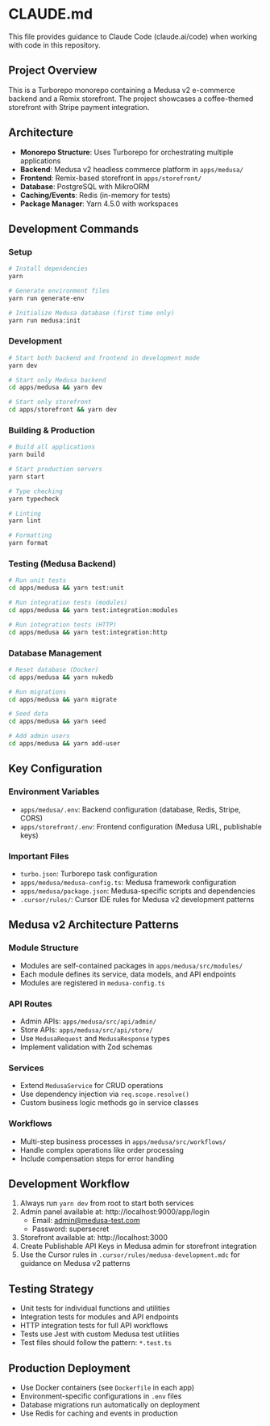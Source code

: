 # CLAUDE.md

This file provides guidance to Claude Code (claude.ai/code) when working with code in this repository.

## Project Overview

This is a Turborepo monorepo containing a Medusa v2 e-commerce backend and a Remix storefront. The project showcases a coffee-themed storefront with Stripe payment integration.

## Architecture

- **Monorepo Structure**: Uses Turborepo for orchestrating multiple applications
- **Backend**: Medusa v2 headless commerce platform in `apps/medusa/`
- **Frontend**: Remix-based storefront in `apps/storefront/`
- **Database**: PostgreSQL with MikroORM
- **Caching/Events**: Redis (in-memory for tests)
- **Package Manager**: Yarn 4.5.0 with workspaces

## Development Commands

### Setup
```bash
# Install dependencies
yarn

# Generate environment files
yarn run generate-env

# Initialize Medusa database (first time only)
yarn run medusa:init
```

### Development
```bash
# Start both backend and frontend in development mode
yarn dev

# Start only Medusa backend
cd apps/medusa && yarn dev

# Start only storefront
cd apps/storefront && yarn dev
```

### Building & Production
```bash
# Build all applications
yarn build

# Start production servers
yarn start

# Type checking
yarn typecheck

# Linting
yarn lint

# Formatting
yarn format
```

### Testing (Medusa Backend)
```bash
# Run unit tests
cd apps/medusa && yarn test:unit

# Run integration tests (modules)
cd apps/medusa && yarn test:integration:modules

# Run integration tests (HTTP)
cd apps/medusa && yarn test:integration:http
```

### Database Management
```bash
# Reset database (Docker)
cd apps/medusa && yarn nukedb

# Run migrations
cd apps/medusa && yarn migrate

# Seed data
cd apps/medusa && yarn seed

# Add admin users
cd apps/medusa && yarn add-user
```

## Key Configuration

### Environment Variables
- `apps/medusa/.env`: Backend configuration (database, Redis, Stripe, CORS)
- `apps/storefront/.env`: Frontend configuration (Medusa URL, publishable keys)

### Important Files
- `turbo.json`: Turborepo task configuration
- `apps/medusa/medusa-config.ts`: Medusa framework configuration
- `apps/medusa/package.json`: Medusa-specific scripts and dependencies
- `.cursor/rules/`: Cursor IDE rules for Medusa v2 development patterns

## Medusa v2 Architecture Patterns

### Module Structure
- Modules are self-contained packages in `apps/medusa/src/modules/`
- Each module defines its service, data models, and API endpoints
- Modules are registered in `medusa-config.ts`

### API Routes
- Admin APIs: `apps/medusa/src/api/admin/`
- Store APIs: `apps/medusa/src/api/store/`
- Use `MedusaRequest` and `MedusaResponse` types
- Implement validation with Zod schemas

### Services
- Extend `MedusaService` for CRUD operations
- Use dependency injection via `req.scope.resolve()`
- Custom business logic methods go in service classes

### Workflows
- Multi-step business processes in `apps/medusa/src/workflows/`
- Handle complex operations like order processing
- Include compensation steps for error handling

## Development Workflow

1. Always run `yarn dev` from root to start both services
2. Admin panel available at: http://localhost:9000/app/login
   - Email: admin@medusa-test.com
   - Password: supersecret
3. Storefront available at: http://localhost:3000
4. Create Publishable API Keys in Medusa admin for storefront integration
5. Use the Cursor rules in `.cursor/rules/medusa-development.mdc` for guidance on Medusa v2 patterns

## Testing Strategy

- Unit tests for individual functions and utilities
- Integration tests for modules and API endpoints
- HTTP integration tests for full API workflows
- Tests use Jest with custom Medusa test utilities
- Test files should follow the pattern: `*.test.ts`

## Production Deployment

- Use Docker containers (see `Dockerfile` in each app)
- Environment-specific configurations in `.env` files
- Database migrations run automatically on deployment
- Use Redis for caching and events in production
